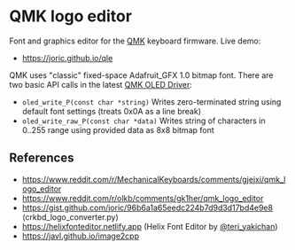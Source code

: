 # QMK logo editor

Font and graphics editor for the [QMK](https://github.com/qmk/qmk_firmware) keyboard firmware. Live demo:

* https://joric.github.io/qle

QMK uses "classic" fixed-space Adafruit_GFX 1.0 bitmap font.
There are two basic API calls in the latest [QMK OLED Driver](https://beta.docs.qmk.fm/using-qmk/hardware-features/displays/feature_oled_driver):

* `oled_write_P(const char *string)` Writes zero-terminated string using default font settings (treats 0x0A as a line break)
* `oled_write_raw_P(const char *data)` Writes string of characters in 0..255 range using provided data as 8x8 bitmap font

## References

* https://www.reddit.com/r/MechanicalKeyboards/comments/gjejxi/qmk_logo_editor
* https://www.reddit.com/r/olkb/comments/gk1her/qmk_logo_editor
* https://gist.github.com/joric/96b6a1a65eedc224b7d9d3d17bd4e9e8 (crkbd_logo_converter.py)
* https://helixfonteditor.netlify.app (Helix Font Editor by [@teri_yakichan](https://twitter.com/teri_yakichan))
* https://javl.github.io/image2cpp
